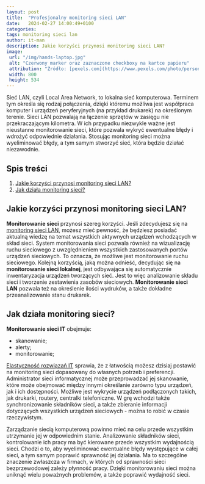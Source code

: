 ```yaml
---
layout: post
title:  "Profesjonalny monitoring sieci LAN"
date:   2024-02-27 14:00:49+0100
categories:
tags: monitoring sieci lan
author: it-man
description: Jakie korzyści przynosi monitoring sieci LAN?
image:
 url: "/img/hands-laptop.jpg"
 alt: "Czerwony marker oraz zaznaczone checkboxy na kartce papieru"
 attribution: "Źródło: [pexels.com](https://www.pexels.com/photo/person-using-laptop-computer-during-daytime-196655/); Licencja: [pexels.com/photo-license](https://www.pexels.com/photo-license/)"
 width: 800
 height: 534
---
```


Sieć LAN, czyli Local Area Network, to lokalna sieć komputerowa. Terminem tym określa się rodzaj połączenia, dzięki któremu możliwa jest współpraca komputer i urządzeń peryferyjnych (na przykład drukarek) na określonym terenie. Sieci LAN pozwalają na łączenie sprzętów w zasięgu nie przekraczającym kilometra. W ich przypadku niezwykle ważne jest nieustanne monitorowanie sieci, które pozwala wykryć ewentualne błędy i wdrożyć odpowiednie działania. Stosując monitoring sieci można wyeliminować błędy, a tym samym stworzyć sieć, która będzie działać niezawodnie.



<!-- more -->

## Spis treści
1. [Jakie korzyści przynosi monitoring sieci LAN?](#jakie-korzyści-przynosi-monitoring-sieci-lan)
2. [Jak działa monitoring sieci?](#jak-działa-monitoring-sieci)

## Jakie korzyści przynosi monitoring sieci LAN?

**Monitorowanie sieci** przynosi szereg korzyści. Jeśli zdecydujesz się na [monitoring sieci LAN](https://www.it-man.pl/funkcjonalnosc/monitoring-sieci-lan/), możesz mieć pewność, że będziesz posiadać aktualną wiedzę na temat wszystkich aktywnych urządzeń wchodzących w skład sieci. System monitorowania sieci pozwala również na wizualizację ruchu sieciowego z uwzględnieniem wszystkich zastosowanych portów urządzeń sieciowych. To oznacza, że możliwe jest monitorowanie ruchu sieciowego. Kolejną korzyścią, jaką można odnieść, decydując się na **monitorowanie sieci lokalnej**, jest odbywająca się automatycznie inwentaryzacja urządzeń tworzących sieć. Jest to więc analizowanie składu sieci i tworzenie zestawienia zasobów sieciowych. **Monitorowanie sieci LAN** pozwala też na określenie ilości wydruków, a także dokładne przeanalizowanie stanu drukarek.

## Jak działa monitoring sieci?

**Monitorowanie sieci IT** obejmuje:

* skanowanie;
* alerty;
* monitorowanie;

[Elastyczność rozwiązań IT](https://www.it-man.pl/) sprawia, że z łatwością możesz dzisiaj postawić na monitoring sieci dopasowany do własnych potrzeb i preferencji. Administrator sieci informatycznej może przeprowadzać jej skanowanie, które może obejmować między innymi określanie zarówno typu urządzeń, jak i ich dostępności. Możliwe jest wykrycie urządzeń podłączonych takich, jak drukarki, routery, centralki telefoniczne. W grę wchodzi także synchronizowanie składników sieci, a także zbieranie informacji dotyczących wszystkich urządzeń sieciowych - można to robić w czasie rzeczywistym.

Zarządzanie siecią komputerową powinno mieć na celu przede wszystkim utrzymanie jej w odpowiednim stanie. Analizowanie składników sieci, kontrolowanie ich pracy ma być kierowane przede wszystkim wydajnością sieci. Chodzi o to, aby wyeliminować ewentualne błędy występujące w całej sieci, a tym samym poprawić sprawność jej działania. Ma to szczególne znaczenie zwłaszcza w firmach, w których od sprawności sieci bezprzewodowej zależy płynność pracy. Dzięki monitorowaniu sieci można uniknąć wielu poważnych problemów, a także poprawić wydajność sieci.

